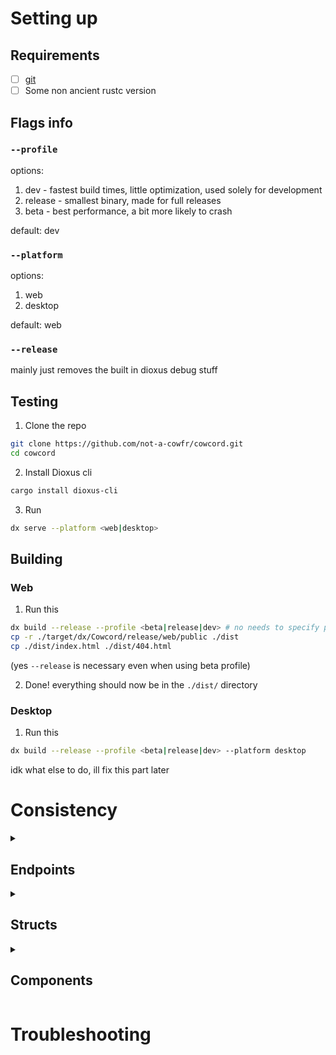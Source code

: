 # Setting up

## Requirements

- [ ] [git](https://git-scm.com/downloads)
- [ ] Some non ancient rustc version

## Flags info

### `--profile`
options:
1. dev - fastest build times, little optimization, used solely for development
2. release - smallest binary, made for full releases
3. beta - best performance, a bit more likely to crash

default: dev

### `--platform`
options:
1. web
2. desktop

default: web

### `--release`
mainly just removes the built in dioxus debug stuff

## Testing

1. Clone the repo
```bash
git clone https://github.com/not-a-cowfr/cowcord.git
cd cowcord
```
2. Install Dioxus cli
```bash
cargo install dioxus-cli
```
3. Run
```bash
dx serve --platform <web|desktop>
```

## Building

### Web

1. Run this
```bash
dx build --release --profile <beta|release|dev> # no needs to specify platform, web is the default
cp -r ./target/dx/Cowcord/release/web/public ./dist
cp ./dist/index.html ./dist/404.html
```
(yes `--release` is necessary even when using beta profile)
<!--
2. Optimize wasm, run this
```bash
sudo apt-get update
sudo apt-get install -y binaryen
wasm-opt dist/assets/dioxus/Cowcord_bg.wasm -o dist/assets/dioxus/Cowcord_bg.wasm -O4 # O4 for speed OZ for binary size
```
-->
2. Done! everything should now be in the `./dist/` directory

### Desktop

1. Run this
```bash
dx build --release --profile <beta|release|dev> --platform desktop
```
idk what else to do, ill fix this part later

# Consistency

<details><summary><h2>Endpoints</h2></summary>

### 1. Declaring Endpoints

If the endpoint has no changing string query fields or a part of the url is not always the same, then define it as a const, like this:
```rust
pub const SUPER_COOL_ENDPOINT: &str = "/super/cool";
```

However, with a lot of endpoints they have something that changes, like maybe a part of the url is a guild id, or it needs some string query parameters, in this case you would define it as a function, keeping the upper snake case, example:
```rust
pub fn SUPER_COOL_ENDPOINT_ENDPOINT(some_id: Snowflake, query: QueryStringParamsStruct) -> String {
	format!("/super/{}/cool{}", some_id, to_string_query(&query))
}
```

Also important, make sure to end the variable/struct/function/type name with what is format
```rust
/// notice the ENDPOINT at the end
pub const SUPER_COOL_ENDPOINT: &str = "/super/cool";

pub struct SuperCoolRequest {}

pub type SuperCoolResponse = SomeOtherThing;
```

And finally, make sure to include important info with the endpoint, for example:
```rust
/// Type: post
///
/// supports Super-Cool-Header header
///
/// requires SUPER_COOL permission
pub const SUPER_COOL_ENDPOINT: &str = "/super/cool";
```

<!-- ### 2. Keep request and response structs seperate, even if they're the same
This is because if in the future if one changes its very easy to edit them and it just -->

</details>

<details><summary><h2>Structs</h2></summary>

For things like flags or anything that uses an integer to represent something else, it can get pretty confusing without looking at the docs, so just make sure to include what the int type is referencing
```rust
pub struct MyCoolStruct {
    /// link to documentation for whatever this is, if no link is there, its assumed that this is just a regular number
    field_one: u8,
}
```

And make sure to include an enum that repesents it
```rust
use crate::enum_number;
enum_number! {
    #[serde(from = "u8", into = "u8")]
    pub enum FieldOneType {
        THIS_COOL_TYPE = 1,
        THIS_OTHER_COOL_TYPE = 2,
        _ => Unknown(u8),
    }
}
```
```rust
use crate::bitflags;
bitflags! {
    pub struct FieldOneFlags: u64 {
        const THIS_COOL_FLAG = 1 << 0;
        const THIS_OTHER_COOL_FLAG = 1 << 1;
    }
}
```
soon these will be used rather than just defining it as an int, and then the docs comment can be removed

</details>

<details><summary><h2>Components</h2></summary>

This ones pretty easy, all it is is that if theres some ui element thats used more than once, in more than one place, make it into a seperate component instead of something built into the page

</details>

# Troubleshooting
